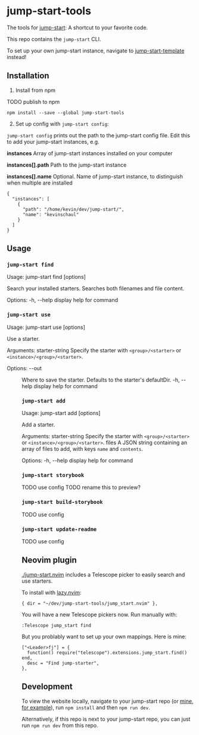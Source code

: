 # jump-start-tools

The tools for
[jump-start](https://github.com/kevinschaul/jump-start-template):
A shortcut to your favorite code.

This repo contains the `jump-start` CLI.

To set up your own jump-start instance, navigate to
[jump-start-template](https://github.com/kevinschaul/jump-start-template)
instead!

## Installation

1. Install from npm

TODO publish to npm

```
npm install --save --global jump-start-tools
```

2. Set up config with `jump-start config`:

`jump-start config` prints out the path to the jump-start config file. Edit this to add your jump-start instances, e.g.

**instances** Array of jump-start instances installed on your computer

**instances[].path** Path to the jump-start instance

**instances[].name** Optional. Name of jump-start instance, to distinguish when multiple are installed

```
{
  "instances": [
    {
      "path": "/home/kevin/dev/jump-start/",
      "name": "kevinschaul"
    }
  ]
}
```

## Usage

### `jump-start find`

Usage: jump-start find [options] <search-term>

Search your installed starters. Searches both filenames and file content.

Options:
  -h, --help  display help for command

### `jump-start use`

Usage: jump-start use [options] <starter-string>

Use a starter.

Arguments:
  starter-string  Specify the starter with `<group>/<starter>` or
                  `<instance>/<group>/<starter>`.

Options:
  --out <dir>     Where to save the starter. Defaults to the starter's
                  defaultDir.
  -h, --help      display help for command

### `jump-start add`

Usage: jump-start add [options] <starter-string> <files>

Add a starter.

Arguments:
  starter-string  Specify the starter with `<group>/<starter>` or
                  `<instance>/<group>/<starter>`.
  files           A JSON string containing an array of files to add, with keys
                  `name` and `contents`.

Options:
  -h, --help      display help for command

### `jump-start storybook`

TODO use config
TODO rename this to preview?

### `jump-start build-storybook`

TODO use config

### `jump-start update-readme`

TODO use config

## Neovim plugin

[./jump-start.nvim](./jump_start.nvim) includes a Telescope picker to easily search and use starters.

To install with [lazy.nvim](https://lazy.folke.io/):

```
{ dir = "~/dev/jump-start-tools/jump_start.nvim" },
```

You will have a new Telescope pickers now. Run manually with:

```
:Telescope jump_start find
```

But you problably want to set up your own mappings. Here is mine:

```
["<Leader>fj"] = {
  function() require("telescope").extensions.jump_start.find() end,
  desc = "Find jump-starter",
},
```

## Development

To view the website locally, navigate to your
jump-start repo (or [mine, for example](https://github.com/kevinschaul/jump-start)), run
`npm install` and then `npm run dev`.

Alternatively, if this repo is next to your jump-start
repo, you can just run `npm run dev` from this repo.
